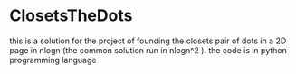 # ClosetsTheDots
this is a solution for the project of founding the closets pair of dots in a 2D page in nlogn (the common solution run in nlogn^2 ). the code is in python programming language  
